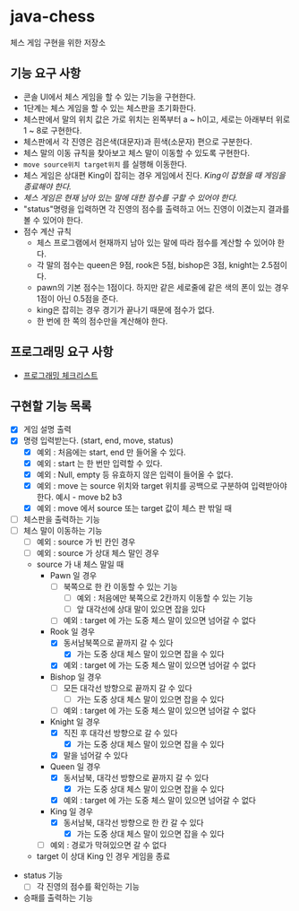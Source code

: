 # java-chess
체스 게임 구현을 위한 저장소

## 기능 요구 사항
* 콘솔 UI에서 체스 게임을 할 수 있는 기능을 구현한다.
* 1단계는 체스 게임을 할 수 있는 체스판을 초기화한다.
* 체스판에서 말의 위치 값은 가로 위치는 왼쪽부터 a ~ h이고, 세로는 아래부터 위로 1 ~ 8로 구현한다.
* 체스판에서 각 진영은 검은색(대문자)과 흰색(소문자) 편으로 구분한다.
* 체스 말의 이동 규칙을 찾아보고 체스 말이 이동할 수 있도록 구현한다.
* `move source위치 target위치` 를 실행해 이동한다.
* 체스 게임은 상대편 King이 잡히는 경우 게임에서 진다. *King이 잡혔을 때 게임을 종료해야 한다.*
* *체스 게임은 현재 남아 있는 말에 대한 점수를 구할 수 있어야 한다.*
* "status"명령을 입력하면 각 진영의 점수를 출력하고 어느 진영이 이겼는지 결과를 볼 수 있어야 한다.
* 점수 계산 규칙
    * 체스 프로그램에서 현재까지 남아 있는 말에 따라 점수를 계산할 수 있어야 한다.
    * 각 말의 점수는 queen은 9점, rook은 5점, bishop은 3점, knight는 2.5점이다.
    * pawn의 기본 점수는 1점이다. 하지만 같은 세로줄에 같은 색의 폰이 있는 경우 1점이 아닌 0.5점을 준다.
    * king은 잡히는 경우 경기가 끝나기 때문에 점수가 없다.
    * 한 번에 한 쪽의 점수만을 계산해야 한다.
    
## 프로그래밍 요구 사항
* [프로그래밍 체크리스트](https://github.com/woowacourse/woowacourse-docs/blob/master/cleancode/pr_checklist.md)

## 구현할 기능 목록
* [x] 게임 설명 출력
* [x] 명령 입력받는다. (start, end, move, status)
    * [x] 예외 : 처음에는 start, end 만 들어올 수 있다.
    * [x] 예외 : start 는 한 번만 입력할 수 있다.
    * [x] 예외 : Null, empty 등 유효하지 않은 입력이 들어올 수 없다.
    * [x] 예외 : move 는 source 위치와 target 위치를 공백으로 구분하여 입력받아야 한다. 예시 - move b2 b3
    * [x] 예외 : move 에서 source 또는 target 값이 체스 판 밖일 때
* [ ] 체스판을 출력하는 기능
* [ ] 체스 말이 이동하는 기능
    * [ ] 예외 : source 가 빈 칸인 경우
    * [ ] 예외 : source 가 상대 체스 말인 경우
    * source 가 내 체스 말일 때
        * Pawn 일 경우
            * [ ] 북쪽으로 한 칸 이동할 수 있는 기능
                * [ ] 예외 : 처음에만 북쪽으로 2칸까지 이동할 수 있는 기능
                * [ ] 앞 대각선에 상대 말이 있으면 잡을  있다
            * [ ] 예외 : target 에 가는 도중 체스 말이 있으면 넘어갈 수 없다
        * Rook 일 경우
            * [x] 동서남북쪽으로 끝까지 갈 수 있다
                * [x] 가는 도중 상대 체스 말이 있으면 잡을 수 있다
            * [x] 예외 : target 에 가는 도중 체스 말이 있으면 넘어갈 수 없다
        * Bishop 일 경우
            * [ ] 모든 대각선 방향으로 끝까지 갈 수 있다
                * [ ] 가는 도중 상대 체스 말이 있으면 잡을 수 있다
            * [ ] 예외 : target 에 가는 도중 체스 말이 있으면 넘어갈 수 없다
        * Knight 일 경우
            * [x] 직진 후 대각선 방향으로 갈 수 있다
                * [x] 가는 도중 상대 체스 말이 있으면 잡을 수 있다
            * [x] 말을 넘어갈 수 있다
        * Queen 일 경우
            * [x] 동서남북, 대각선 방향으로 끝까지 갈 수 있다
                * [x] 가는 도중 상대 체스 말이 있으면 잡을 수 있다
            * [x] 예외 : target 에 가는 도중 체스 말이 있으면 넘어갈 수 없다
        * King 일 경우
            * [x] 동서남북, 대각선 방향으로 한 칸 갈 수 있다
                * [x] 가는 도중 상대 체스 말이 있으면 잡을 수 있다
                
        * [ ] 예외 : 경로가 막혀있으면 갈 수 없다
    * target 이 상대 King 인 경우 게임을 종료
* status 기능
    * [ ] 각 진영의 점수를 확인하는 기능
* 승패를 출력하는 기능
